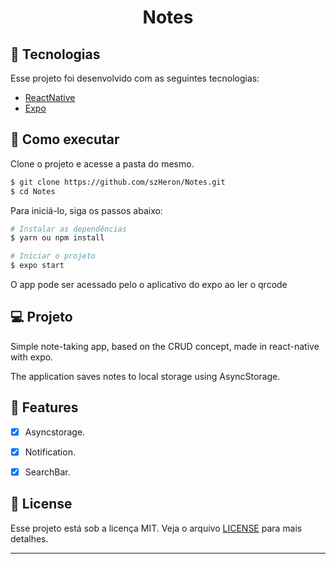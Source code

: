 <div align="center">
  <h1> Notes </h1>
</div>

## 🧪 Tecnologias

Esse projeto foi desenvolvido com as seguintes tecnologias:
- [ReactNative](https://reactnative.dev/)
- [Expo](https://expo.dev/)

## 🚀 Como executar

Clone o projeto e acesse a pasta do mesmo.

```bash
$ git clone https://github.com/szHeron/Notes.git
$ cd Notes
```

Para iniciá-lo, siga os passos abaixo:
```bash
# Instalar as dependências
$ yarn ou npm install

# Iniciar o projeto
$ expo start
```
O app pode ser acessado pelo o aplicativo do expo ao ler o qrcode

## 💻 Projeto

Simple note-taking app, based on the CRUD concept, made in react-native with expo.

The application saves notes to local storage using AsyncStorage.

## 🌟 Features

- [x] Asyncstorage.

- [x] Notification.

- [x] SearchBar.

## 📝 License

Esse projeto está sob a licença MIT. Veja o arquivo [LICENSE](LICENSE.md) para mais detalhes.

---
